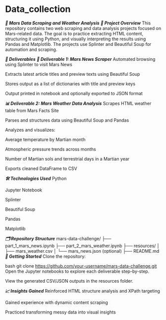 # Data_collection

***🚀 Mars Data Scraping and Weather Analysis***
***🧭 Project Overview***
This repository contains two web scraping and data analysis projects focused on Mars-related data. The goal is to practice extracting HTML content, structuring it using Python, and visually interpreting the results using Pandas and Matplotlib. The projects use Splinter and Beautiful Soup for automation and scraping.

***📝 Deliverables***
***📄 Deliverable 1: Mars News Scraper***
Automated browsing using Splinter to visit Mars News

Extracts latest article titles and preview texts using Beautiful Soup

Stores output as a list of dictionaries with title and preview keys

Output printed in notebook and optionally exported to JSON format

***📊 Deliverable 2: Mars Weather Data Analysis***
Scrapes HTML weather table from Mars Facts Site

Parses and structures data using Beautiful Soup and Pandas

Analyzes and visualizes:

Average temperature by Martian month

Atmospheric pressure trends across months

Number of Martian sols and terrestrial days in a Martian year

Exports cleaned DataFrame to CSV

***🛠 Technologies Used***
Python

Jupyter Notebook

Splinter

Beautiful Soup

Pandas

Matplotlib

***🗂 Repository Structure***
mars-data-challenge/
├── part_1_mars_news.ipynb
├── part_2_mars_weather.ipynb
├── resources/
│   ├── mars_weather.csv
│   └── mars_news.json (optional)
├── README.md
***📌 Getting Started***
Clone the repository:

bash
git clone https://github.com/your-username/mars-data-challenge.git
Open the Jupyter notebooks to explore each deliverable step-by-step.

View the generated CSV/JSON outputs in the resources folder.

***📈 Insights Gained***
Reinforced HTML structure analysis and XPath targeting

Gained experience with dynamic content scraping

Practiced transforming messy data into visual insights
